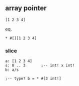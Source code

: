 ## array pointer

```
[1 2 3 4]
```

eq.

```
* #[][1 2 3 4]
```

### slice

```
a: [1 2 3 4]
s: 0 .. 3		;-- int! x int!
b: a/s

;-- type? b = * #[3 int!]

```
